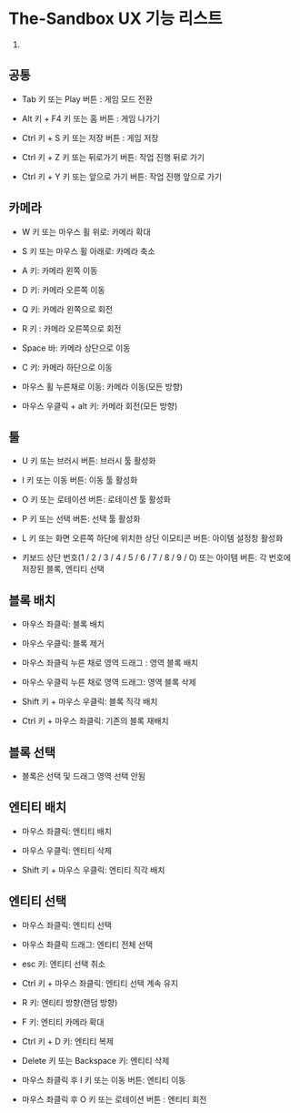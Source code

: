 # The-Sandbox UX 기능 리스트

1) 

## 공통

- Tab 키 또는 Play 버튼 : 게임 모드 전환

- Alt 키 + F4 키 또는 홈 버튼 : 게임 나가기

- Ctrl 키 + S 키 또는 저장 버튼 : 게임 저장

- Ctrl 키 + Z 키 또는 뒤로가기 버튼: 작업 진행 뒤로 가기

- Ctrl 키 + Y 키 또는 앞으로 가기 버튼: 작업 진행 앞으로 가기

## 카메라

- W 키 또는 마우스 휠 위로: 카메라 확대

- S 키 또는 마우스 휠 아래로: 카메라 축소

- A 키: 카메라 왼쪽 이동

- D 키: 카메라 오른쪽 이동

- Q 키: 카메라 왼쪽으로 회전

- R 키 : 카메라 오른쪽으로 회전

- Space 바: 카메라 상단으로 이동

- C 키: 카메라 하단으로 이동

- 마우스 휠 누른채로 이동: 카메라 이동(모든 방향)

- 마우스 우클릭 + alt 키: 카메라 회전(모든 방향)

## 툴

- U 키 또는 브러시 버튼: 브러시 툴 활성화

- I 키 또는 이동 버튼: 이동 툴 활성화

- O 키 또는 로테이션 버튼: 로테이션 툴 활성화

- P 키 또는 선택 버튼: 선택 툴 활성화

- L 키 또는 화면 오른쪽 하단에 위치한 상단 이모티콘 버튼: 아이템 설정창 활성화

- 키보드 상단 번호(1 / 2 / 3 / 4 / 5 / 6 / 7 / 8 / 9 / 0) 또는 아이템 버튼: 각 번호에 저장된 블록, 엔티티 선택

## 블록 배치

- 마우스 좌클릭: 블록 배치

- 마우스 우클릭: 블록 제거

- 마우스 좌클릭 누른 채로 영역 드래그 : 영역 블록 배치

- 마우스 우클릭 누른 채로 영역 드래그: 영역 블록 삭제

- Shift 키 + 마우스 우클릭: 블록 직각 배치

- Ctrl 키 + 마우스 좌클릭: 기존의 블록 재배치

## 블록 선택

- 블록은 선택 및 드래그 영역 선택 안됨

## 엔티티 배치

- 마우스 좌클릭: 엔티티 배치

- 마우스 우클릭: 엔티티 삭제

- Shift 키 + 마우스 우클릭: 엔티티 직각 배치

## 엔티티 선택

- 마우스 좌클릭: 엔티티 선택

- 마우스 좌클릭 드래그: 엔티티 전체 선택

- esc 키: 엔티티 선택 취소

- Ctrl 키 + 마우스 좌클릭: 엔티티 선택 계속 유지

- R 키: 엔티티 방향(랜덤 방향)

- F 키: 엔티티 카메라 확대

- Ctrl 키 + D 키: 엔티티 복제

- Delete 키 또는 Backspace 키: 엔티티 삭제

- 마우스 좌클릭 후 I 키 또는 이동 버튼: 엔티티 이동

- 마우스 좌클릭 후 O 키 또는 로테이션 버튼 : 엔티티 회전
